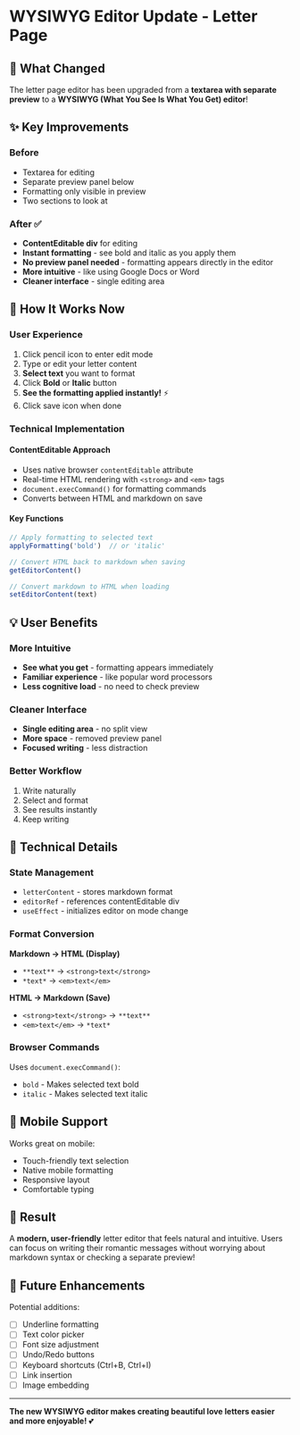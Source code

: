 # WYSIWYG Editor Update - Letter Page

## 🎯 What Changed

The letter page editor has been upgraded from a **textarea with separate preview** to a **WYSIWYG (What You See Is What You Get) editor**!

## ✨ Key Improvements

### Before
- Textarea for editing
- Separate preview panel below
- Formatting only visible in preview
- Two sections to look at

### After ✅
- **ContentEditable div** for editing
- **Instant formatting** - see bold and italic as you apply them
- **No preview panel needed** - formatting appears directly in the editor
- **More intuitive** - like using Google Docs or Word
- **Cleaner interface** - single editing area

## 🎨 How It Works Now

### User Experience
1. Click pencil icon to enter edit mode
2. Type or edit your letter content
3. **Select text** you want to format
4. Click **Bold** or **Italic** button
5. **See the formatting applied instantly!** ⚡
6. Click save icon when done

### Technical Implementation

#### ContentEditable Approach
- Uses native browser `contentEditable` attribute
- Real-time HTML rendering with `<strong>` and `<em>` tags
- `document.execCommand()` for formatting commands
- Converts between HTML and markdown on save

#### Key Functions
```typescript
// Apply formatting to selected text
applyFormatting('bold')  // or 'italic'

// Convert HTML back to markdown when saving
getEditorContent()

// Convert markdown to HTML when loading
setEditorContent(text)
```

## 💡 User Benefits

### More Intuitive
- **See what you get** - formatting appears immediately
- **Familiar experience** - like popular word processors
- **Less cognitive load** - no need to check preview

### Cleaner Interface
- **Single editing area** - no split view
- **More space** - removed preview panel
- **Focused writing** - less distraction

### Better Workflow
1. Write naturally
2. Select and format
3. See results instantly
4. Keep writing

## 🔧 Technical Details

### State Management
- `letterContent` - stores markdown format
- `editorRef` - references contentEditable div
- `useEffect` - initializes editor on mode change

### Format Conversion
**Markdown → HTML (Display)**
- `**text**` → `<strong>text</strong>`
- `*text*` → `<em>text</em>`

**HTML → Markdown (Save)**
- `<strong>text</strong>` → `**text**`
- `<em>text</em>` → `*text*`

### Browser Commands
Uses `document.execCommand()`:
- `bold` - Makes selected text bold
- `italic` - Makes selected text italic

## 📱 Mobile Support

Works great on mobile:
- Touch-friendly text selection
- Native mobile formatting
- Responsive layout
- Comfortable typing

## 🎉 Result

A **modern, user-friendly** letter editor that feels natural and intuitive. Users can focus on writing their romantic messages without worrying about markdown syntax or checking a separate preview!

## 🚀 Future Enhancements

Potential additions:
- [ ] Underline formatting
- [ ] Text color picker
- [ ] Font size adjustment
- [ ] Undo/Redo buttons
- [ ] Keyboard shortcuts (Ctrl+B, Ctrl+I)
- [ ] Link insertion
- [ ] Image embedding

---

**The new WYSIWYG editor makes creating beautiful love letters easier and more enjoyable!** 💕
